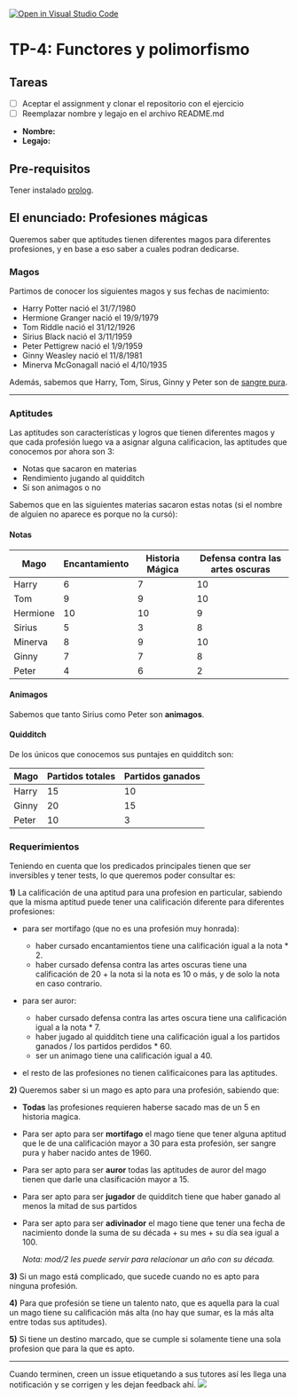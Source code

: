 [![Open in Visual Studio Code](https://classroom.github.com/assets/open-in-vscode-c66648af7eb3fe8bc4f294546bfd86ef473780cde1dea487d3c4ff354943c9ae.svg)](https://classroom.github.com/online_ide?assignment_repo_id=8090871&assignment_repo_type=AssignmentRepo)
# TP-4: Functores y polimorfismo


## Tareas

- [ ] Aceptar el assignment y clonar el repositorio con el ejercicio
- [ ] Reemplazar nombre y legajo en el archivo README.md

- **Nombre:**
- **Legajo:**

## Pre-requisitos

Tener instalado [prolog](https://github.com/pdep-utn/enunciados-miercoles-noche/blob/master/pages/prolog/entorno.md).

## El enunciado: Profesiones mágicas

Queremos saber que aptitudes tienen diferentes magos para diferentes profesiones, y en base a eso saber a cuales podran dedicarse.

### Magos

Partimos de conocer los siguientes magos y sus fechas de nacimiento:

-  Harry Potter nació el 31/7/1980
-  Hermione Granger nació el 19/9/1979
-  Tom Riddle nació el 31/12/1926
-  Sirius Black nació el 3/11/1959
-  Peter Pettigrew nació el 1/9/1959
-  Ginny Weasley nació el 11/8/1981
-  Minerva McGonagall nació el 4/10/1935

Además, sabemos que Harry, Tom, Sirus, Ginny y Peter son de [sangre pura](https://harrypotter.fandom.com/es/wiki/Sangre_pura).

------------

### Aptitudes

Las aptitudes son características y logros que tienen diferentes magos y que cada profesión luego va a asignar alguna calificacion, las aptitudes que conocemos por ahora son 3:
- Notas que sacaron en materias
- Rendimiento jugando al quidditch
- Si son animagos o no

Sabemos que en las siguientes materias sacaron estas notas (si el nombre de alguien no aparece es porque no la cursó):

#### Notas

| Mago | Encantamiento | Historia Mágica | Defensa contra las artes oscuras |
| ---- | ----                             | ----          | -----           |
| Harry |  6 | 7 | 10 | 
| Tom  |  9 | 9 | 10 |
| Hermione  |  10 | 10 | 9 |
| Sirius  |  5 | 3 | 8 |
| Minerva  |  8 | 9 | 10 |
| Ginny  |  7 | 7 | 8 |
| Peter  |  4 | 6 | 2 |

#### Animagos

Sabemos que tanto Sirius como Peter son **animagos**.

#### Quidditch

De los únicos que conocemos sus puntajes en quidditch son:

| Mago | Partidos totales | Partidos ganados |
| ---- | ----        | ----- |
| Harry |  15 | 10 | 
| Ginny  |  20 | 15 |
| Peter  |  10 | 3 |

### Requerimientos

Teniendo en cuenta que los predicados principales tienen que ser inversibles y tener tests, lo que queremos poder consultar es:

**1)** La calificación de una aptitud para una profesion en particular, sabiendo que la misma aptitud puede tener una calificación diferente para diferentes profesiones: 
- para ser mortifago (que no es una profesión muy honrada):
  - haber cursado encantamientos tiene una calificación igual a la nota * 2.
  - haber cursado defensa contra las artes oscuras tiene una calificación de 20 + la nota si la nota es 10 o más, y de solo la nota en caso contrario.

- para ser auror:
  - haber cursado defensa contra las artes oscura tiene una calificación igual  a la nota * 7.
  - haber jugado al quidditch tiene una calificación igual a los partidos ganados / los partidos perdidos * 60.
  - ser un animago tiene una calificación igual a 40.

- el resto de las profesiones no tienen calificaicones para las aptitudes.

**2)** Queremos saber si un mago es apto para una profesión, sabiendo que:
- **Todas** las profesiones requieren haberse sacado mas de un 5 en historia magica. 
 
- Para ser apto para ser **mortifago** el mago tiene que tener alguna aptitud que le de una calificación mayor a 30 para esta profesión, ser sangre pura y haber nacido antes de 1960.

- Para ser apto para ser **auror** todas las aptitudes de auror del mago tienen que darle una clasificación mayor a 15.

- Para ser apto para ser **jugador** de quidditch tiene que haber ganado al menos la mitad de sus partidos

- Para ser apto para ser **adivinador** el mago tiene que tener una fecha de nacimiento donde la suma de su década + su mes + su día sea igual a 100.

  _Nota: mod/2 les puede servir para relacionar un año con su década._

**3)** Si un mago está complicado, que sucede cuando no es apto para ninguna profesión.

**4)** Para que profesión se tiene un talento nato, que es aquella para la cual un mago tiene su calificación más alta (no hay que sumar, es la más alta entre todas sus aptitudes).

**5)** Si tiene un destino marcado, que se cumple si solamente tiene una sola profesion que para la que es apto.

--------------------------

Cuando terminen, creen un issue etiquetando a sus tutores así les llega una notificación y se corrigen y les dejan feedback ahí.
![](https://i.imgur.com/ypeXpBw.gif)
